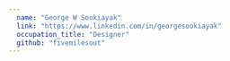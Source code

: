 ```yaml
---
  name: "George W Sookiayak"
  link: "https://www.linkedin.com/in/georgesookiayak"
  occupation_title: "Designer"
  github: "fivemilesout"
---
```

